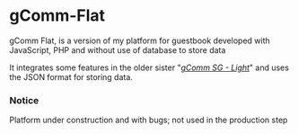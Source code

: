 gComm-Flat
==========

gComm Flat, is a version of my platform for guestbook developed with JavaScript, PHP and without use of database to store data

It integrates some features in the older sister "[_gComm SG - Light_](https://github.com/A35G/gComm-SGL "gComm SG - Light, Platform for guestbook developed in JavaScript, PHP and MySQL")" and uses the JSON format for storing data.

### Notice

Platform under construction and with bugs; not used in the production step
